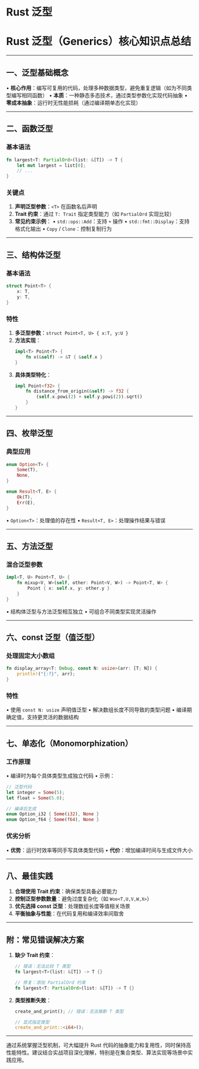 # Rust 泛型
# Rust 泛型（Generics）核心知识点总结

---

## 一、泛型基础概念
• **核心作用**：编写可复用的代码，处理多种数据类型，避免重复逻辑（如为不同类型编写相同函数）
• **本质**：一种静态多态技术，通过类型参数化实现代码抽象
• **零成本抽象**：运行时无性能损耗（通过编译期单态化实现）

---

## 二、函数泛型
### 基本语法
```rust
fn largest<T: PartialOrd>(list: &[T]) -> T {
    let mut largest = list[0];
    // ...
}
```
### 关键点
1. **声明泛型参数**：`<T>` 在函数名后声明
2. **Trait 约束**：通过 `T: Trait` 指定类型能力（如 `PartialOrd` 实现比较）
3. **常见约束示例**：
   • `std::ops::Add`：支持 `+` 操作
   • `std::fmt::Display`：支持格式化输出
   • `Copy` / `Clone`：控制复制行为

---

## 三、结构体泛型
### 基本语法
```rust
struct Point<T> {
    x: T,
    y: T,
}
```
### 特性
1. **多泛型参数**：`struct Point<T, U> { x:T, y:U }`
2. **方法实现**：
   ```rust
   impl<T> Point<T> {
       fn x(&self) -> &T { &self.x }
   }
   ```
3. **具体类型特化**：
   ```rust
   impl Point<f32> {
       fn distance_from_origin(&self) -> f32 {
           (self.x.powi(2) + self.y.powi(2)).sqrt()
       }
   }
   ```

---

## 四、枚举泛型
### 典型应用
```rust
enum Option<T> {
    Some(T),
    None,
}

enum Result<T, E> {
    Ok(T),
    Err(E),
}
```
• `Option<T>`：处理值的存在性
• `Result<T, E>`：处理操作结果与错误

---

## 五、方法泛型
### 混合泛型参数
```rust
impl<T, U> Point<T, U> {
    fn mixup<V, W>(self, other: Point<V, W>) -> Point<T, W> {
        Point { x: self.x, y: other.y }
    }
}
```
• 结构体泛型与方法泛型相互独立
• 可组合不同类型实现灵活操作

---

## 六、const 泛型（值泛型）
### 处理固定大小数组
```rust
fn display_array<T: Debug, const N: usize>(arr: [T; N]) {
    println!("{:?}", arr);
}
```
### 特性
• 使用 `const N: usize` 声明值泛型
• 解决数组长度不同导致的类型问题
• 编译期确定值，支持更灵活的数据结构

---

## 七、单态化（Monomorphization）
### 工作原理
• 编译时为每个具体类型生成独立代码
• 示例：
  ```rust
  // 泛型代码
  let integer = Some(5);
  let float = Some(5.0);
  
  // 编译后生成
  enum Option_i32 { Some(i32), None }
  enum Option_f64 { Some(f64), None }
  ```
### 优劣分析
• **优势**：运行时效率等同手写具体类型代码
• **代价**：增加编译时间与生成文件大小

---

## 八、最佳实践
1. **合理使用 Trait 约束**：确保类型具备必要能力
2. **控制泛型参数数量**：避免过度复杂化（如 `Woo<T,U,V,W,X>`）
3. **优先选择 const 泛型**：处理数组长度等值相关场景
4. **平衡抽象与性能**：在代码复用和编译效率间取舍

---

## 附：常见错误解决方案
1. **缺少 Trait 约束**：
   ```rust
   // 错误：无法比较 T 类型
   fn largest<T>(list: &[T]) -> T {}
   
   // 修复：添加 PartialOrd 约束
   fn largest<T: PartialOrd>(list: &[T]) -> T {}
   ```
2. **类型推断失败**：
   ```rust
   create_and_print(); // 错误：无法推断 T 类型
   
   // 显式指定类型
   create_and_print::<i64>();
   ```

---

通过系统掌握泛型机制，可大幅提升 Rust 代码的抽象能力和复用性，同时保持高性能特性。建议结合实战项目深化理解，特别是在集合类型、算法实现等场景中实践应用。